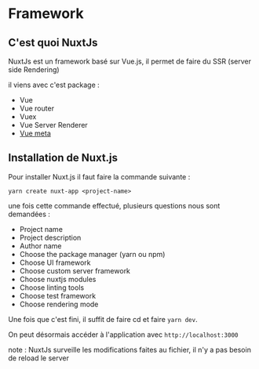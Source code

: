 # Framework

## C'est quoi NuxtJs

NuxtJs est un framework basé sur Vue.js, il permet de faire du SSR (server side Rendering)

il viens avec c'est package : 

*   Vue
*   Vue router 
*   Vuex
*   Vue Server Renderer
*   [Vue meta](https://www.npmjs.com/package/vue-meta) 

## Installation de Nuxt.js

Pour installer Nuxt.js il faut faire la commande suivante :
```
yarn create nuxt-app <project-name>
```

une fois cette commande effectué, plusieurs questions nous sont demandées : 

*   Project name
*   Project description
*   Author name 
*   Choose the package manager (yarn ou npm)
*   Choose UI framework 
*   Choose custom server framework 
*   Choose nuxtjs modules
*   Choose linting tools
*   Choose test framework
*   Choose rendering mode

Une fois que c'est fini, il suffit de faire cd <project-name> et faire `yarn dev`.

On peut désormais accéder à l'application avec `http://localhost:3000`

note : NuxtJs surveille les modifications faites au fichier, il n'y a pas besoin de reload le server


